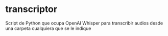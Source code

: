 # transcriptor
Script de Python que ocupa OpenAI Whisper para transcribir audios desde una carpeta cualquiera que se le indique
